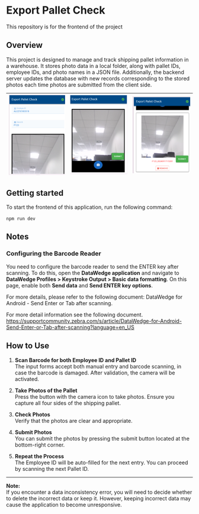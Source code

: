 # Export Pallet Check
This repository is for the frontend of the project

## Overview
This project is designed to manage and track shipping pallet information in a warehouse. It stores photo data in a local folder, along with pallet IDs, employee IDs, and photo names in a JSON file. Additionally, the backend server updates the database with new records corresponding to the stored photos each time photos are submitted from the client side.



| ![Image 1](./pictures_for_README/01.png) | ![Image 2](./pictures_for_README/02.png) | ![Image 3](./pictures_for_README/03.png) |
|------------------------------------------|------------------------------------------|------------------------------------------|



## Getting started
To start the frontend of this application, run the following command:
```
npm run dev
```



## Notes 
### Configuring the Barcode Reader
You need to configure the barcode reader to send the ENTER key after scanning. To do this, open the **DataWedge application** and navigate to **DataWedge Profiles > Keystroke Output > Basic data formatting**. On this page, enable both **Send data** and **Send ENTER key options**.

For more details, please refer to the following document: DataWedge for Android - Send Enter or Tab after scanning.



For more detail information see the following document. https://supportcommunity.zebra.com/s/article/DataWedge-for-Android-Send-Enter-or-Tab-after-scanning?language=en_US


## How to Use

1. **Scan Barcode for both Employee ID and Pallet ID**  
   The input forms accept both manual entry and barcode scanning, in case the barcode is damaged. After validation, the camera will be activated.

2. **Take Photos of the Pallet**  
   Press the button with the camera icon to take photos. Ensure you capture all four sides of the shipping pallet.

3. **Check Photos**  
   Verify that the photos are clear and appropriate.

4. **Submit Photos**  
   You can submit the photos by pressing the submit button located at the bottom-right corner.

5. **Repeat the Process**  
   The Employee ID will be auto-filled for the next entry. You can proceed by scanning the next Pallet ID.

---

**Note:**  
If you encounter a data inconsistency error, you will need to decide whether to delete the incorrect data or keep it. However, keeping incorrect data may cause the application to become unresponsive.
